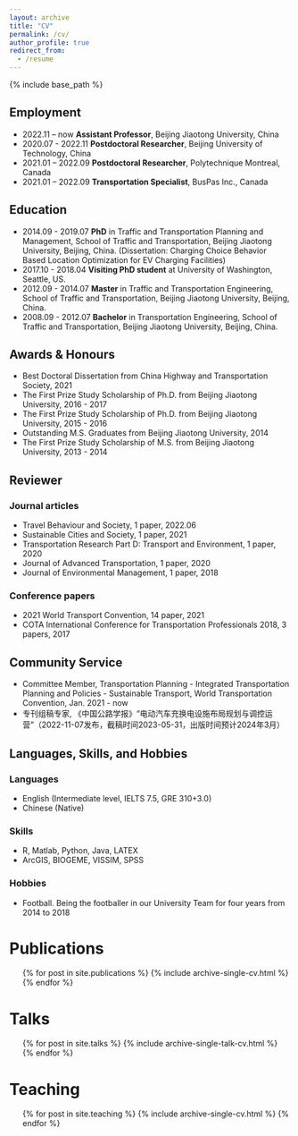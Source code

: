 ```yaml
---
layout: archive
title: "CV"
permalink: /cv/
author_profile: true
redirect_from:
  - /resume
---
```


{% include base_path %}

## Employment
* 2022.11 – now     **Assistant Professor**, Beijing Jiaotong University, China  
* 2020.07 - 2022.11 **Postdoctoral Researcher**, Beijing University of Technology, China  
* 2021.01 – 2022.09 **Postdoctoral Researcher**, Polytechnique Montreal, Canada 
* 2021.01 – 2022.09 **Transportation Specialist**, BusPas Inc., Canada 

## Education
* 2014.09 - 2019.07 **PhD** in Traffic and Transportation Planning and Management, School of Traffic and Transportation, Beijing Jiaotong University, Beijing, China.
(Dissertation: Charging Choice Behavior Based Location Optimization for EV Charging Facilities)
* 2017.10 - 2018.04 **Visiting PhD student** at University of Washington, Seattle, US.
* 2012.09 - 2014.07 **Master** in Traffic and Transportation Engineering, School of Traffic and Transportation, Beijing Jiaotong University, Beijing, China.
* 2008.09 - 2012.07 **Bachelor** in Transportation Engineering, School of Traffic and Transportation, Beijing Jiaotong University, Beijing, China.

## Awards & Honours
* Best Doctoral Dissertation from China Highway and Transportation Society, 2021
* The First Prize Study Scholarship of Ph.D. from Beijing Jiaotong University, 2016 - 2017
* The First Prize Study Scholarship of Ph.D. from Beijing Jiaotong University, 2015 - 2016
* Outstanding M.S. Graduates from Beijing Jiaotong University, 2014
* The First Prize Study Scholarship of M.S. from Beijing Jiaotong University, 2013 - 2014

## Reviewer
### Journal articles
* Travel Behaviour and Society, 1 paper, 2022.06
* Sustainable Cities and Society, 1 paper, 2021
* Transportation Research Part D: Transport and Environment, 1 paper, 2020
* Journal of Advanced Transportation, 1 paper, 2020
* Journal of Environmental Management, 1 paper, 2018

### Conference papers
* 2021 World Transport Convention, 14 paper, 2021
* COTA International Conference for Transportation Professionals 2018, 3 papers, 2017

## Community Service
* Committee Member, Transportation Planning - Integrated Transportation Planning and Policies - Sustainable Transport, World Transportation Convention, Jan. 2021 - now
* 专刊组稿专家, 《中国公路学报》“电动汽车充换电设施布局规划与调控运营”（2022-11-07发布，截稿时间2023-05-31，出版时间预计2024年3月）

## Languages, Skills, and Hobbies
### Languages
* English (Intermediate level, IELTS 7.5, GRE 310+3.0)
* Chinese (Native)
### Skills
* R, Matlab, Python, Java, LATEX
* ArcGIS, BIOGEME, VISSIM, SPSS
### Hobbies
* Football. Being the footballer in our University Team for four years from 2014 to 2018




Publications
======
  <ul>{% for post in site.publications %}
    {% include archive-single-cv.html %}
  {% endfor %}</ul>
  
Talks
======
  <ul>{% for post in site.talks %}
    {% include archive-single-talk-cv.html %}
  {% endfor %}</ul>
  
Teaching
======
  <ul>{% for post in site.teaching %}
    {% include archive-single-cv.html %}
  {% endfor %}</ul>
